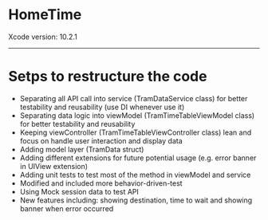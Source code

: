 HomeTime
========

Xcode version: 10.2.1

---
# Setps to restructure the code


* Separating all API call into service (TramDataService class) for better testability and reusability (use DI whenever use it)
* Separating data logic into viewModel  (TramTimeTableViewModel class) for better testability and reusability
* Keeping viewController (TramTimeTableViewController class) lean and focus on handle user interaction and display data
* Adding model layer (TramData struct)
* Adding different extensions for future potential usage (e.g. error banner in UIView extension)
* Adding unit tests to test most of the method in viewModel and service
* Modified and included more behavior-driven-test
* Using Mock session data to test API
* New features including: showing destination, time to wait and showing banner when error occurred 




